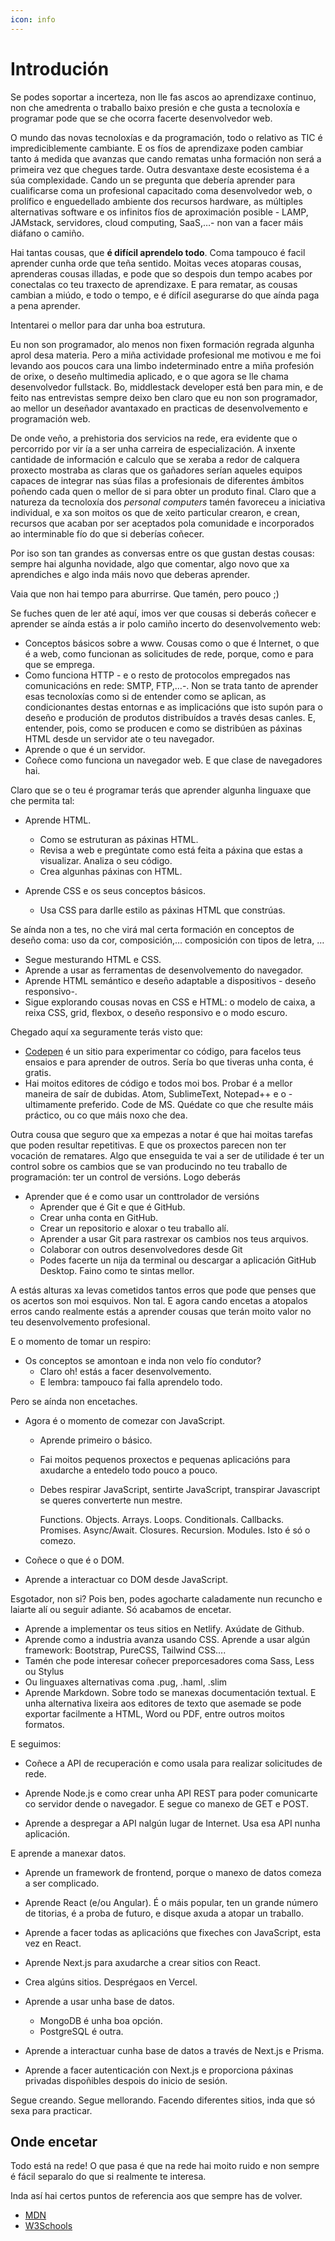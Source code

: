 ```yaml
---
icon: info
---
```


# Introdución

Se podes soportar a incerteza, non lle fas ascos ao aprendizaxe continuo, non che amedrenta o traballo baixo presión e che gusta a tecnoloxía e programar pode que se che ocorra facerte desenvolvedor web.

O mundo das novas tecnoloxías e da programación, todo o relativo as TIC é imprediciblemente cambiante. E os fíos de aprendizaxe poden cambiar tanto á medida que avanzas que cando rematas unha formación non será a primeira vez que chegues tarde. Outra desvantaxe deste ecosistema é a súa complexidade. Cando un se pregunta que debería aprender para cualificarse coma un profesional capacitado coma desenvolvedor web, o prolífico e enguedellado ambiente dos recursos hardware, as múltiples alternativas software e os infinitos fíos de aproximación posible - LAMP, JAMstack, servidores, cloud computing, SaaS,…- non van a facer máis diáfano o camiño.

Hai tantas cousas, que **é difícil aprendelo todo**. Coma tampouco é facil aprender cunha orde que teña sentido. Moitas veces atoparas cousas, aprenderas cousas illadas, e pode que so despois dun tempo acabes por conectalas co teu traxecto de aprendizaxe. E para rematar, as cousas cambian a miúdo, e todo o tempo, e é difícil asegurarse do que aínda paga a pena aprender.

Intentarei o mellor para dar unha boa estrutura.

Eu non son programador, alo menos non fixen formación regrada algunha aprol desa materia. Pero a miña actividade profesional me motivou e me foi levando aos poucos cara una limbo indeterminado entre a miña profesión de orixe, o deseño multimedia aplicado, e o que agora se lle chama desenvolvedor fullstack.  Bo, middlestack developer está ben para min, e de feito nas entrevistas sempre deixo ben claro que eu non son programador, ao mellor un deseñador avantaxado en practicas de desenvolvemento e programación web.

De onde veño, a prehistoria dos servicios na rede, era evidente que o percorrido por vir ía a ser unha carreira de especialización. A inxente cantidade de información e calculo que se xeraba a redor de calquera proxecto mostraba as claras que os gañadores serían aqueles equipos capaces de integrar nas súas filas a profesionais de diferentes ámbitos poñendo cada quen o mellor de si para obter un produto final. Claro que a natureza da tecnoloxía dos *personal computers* tamén favoreceu a iniciativa individual, e xa son moitos os que de xeito particular crearon, e crean, recursos que acaban por ser aceptados pola comunidade e incorporados ao interminable fío do que si deberías coñecer.

Por iso son tan grandes as conversas entre os que gustan destas cousas: sempre hai algunha novidade, algo que comentar, algo novo que xa aprendiches e algo inda máis novo que deberas aprender.

Vaia que non hai tempo para aburrirse. Que tamén, pero pouco ;)

Se fuches quen de ler até aquí, imos ver que cousas si deberás coñecer e aprender se aínda estás a ir polo camiño incerto do desenvolvemento web:

- Conceptos básicos sobre a www. Cousas como o que é Internet, o que é a web, como funcionan as solicitudes de rede, porque, como e para que se emprega.
- Como funciona HTTP - e o resto de protocolos empregados nas comunicacións en rede: SMTP, FTP,…-. Non se trata tanto de aprender esas tecnoloxías como si de entender como se aplican, as condicionantes destas entornas e as implicacións que isto supón para o deseño e produción de produtos distribuídos a través desas canles. E, entender, pois, como se producen e como se distribúen as páxinas HTML desde un servidor ate o teu navegador. 
- Aprende o que é un servidor. 
- Coñece como funciona un navegador web. E que clase de navegadores hai.

Claro que se o teu é programar terás que aprender algunha linguaxe que che permita tal:

- Aprende HTML.

  - Como se estruturan as páxinas HTML.
  - Revisa a web e pregúntate como está feita a páxina que estas a visualizar. Analiza o seu código.
  - Crea algunhas páxinas con HTML.

- Aprende CSS e os seus conceptos básicos.

  - Usa CSS para darlle estilo as páxinas HTML que constrúas.

Se aínda non a tes, no che virá mal certa formación en conceptos de deseño coma: uso da cor, composición,… composición con tipos de letra, …

- Segue mesturando HTML e CSS.
- Aprende a usar as ferramentas de desenvolvemento do navegador.
- Aprende HTML semántico e deseño adaptable a dispositivos  - deseño responsivo-.
- Sigue explorando cousas novas en CSS e HTML: o modelo de caixa, a reixa CSS, grid, flexbox, o deseño responsivo e o modo escuro.

Chegado aquí xa seguramente terás visto que:

- [Codepen](codepen.io) é un sitio para experimentar co código, para facelos teus ensaios e para aprender de outros. Sería bo que tiveras unha conta, é gratis.
- Hai moitos editores de código e todos moi bos. Probar é a mellor maneira de saír de dubidas. Atom, SublimeText, Notepad++ e o -ultimamente preferido. Code de MS. Quédate co que che resulte máis práctico, ou co que máis noxo che dea.

Outra cousa que seguro que xa empezas a notar é que hai moitas tarefas que poden resultar repetitivas. E que os proxectos parecen non ter vocación de rematares. Algo que enseguida te vai a ser de utilidade é ter un control sobre os cambios que se van producindo no teu traballo de programación: ter un control de versións. Logo deberás 

- Aprender que é e como usar un conttrolador de versións
  - Aprender que é Git e que é GitHub.
  - Crear unha conta en GitHub.
  - Crear un repositorio e aloxar o teu traballo alí.
  - Aprender a usar Git para rastrexar os cambios nos teus arquivos.
  - Colaborar con outros desenvolvedores desde Git
  - Podes facerte un nija da terminal ou descargar a aplicación GitHub Desktop. Faino como te sintas mellor.

A estás alturas xa levas cometidos tantos erros que pode que penses que os acertos son moi esquivos. Non tal. E agora cando encetas a atopalos erros cando realmente estás a aprender cousas que terán moito valor no teu desenvolvemento profesional.

E o momento de tomar un respiro:

- Os conceptos se amontoan e inda non velo fío condutor?
  - Claro oh! estás a facer desenvolvemento.
  - E lembra: tampouco fai falla aprendelo todo.

Pero se aínda non encetaches.

- Agora é o momento de comezar con JavaScript. 

  - Aprende primeiro o básico. 

  - Fai moitos pequenos proxectos e pequenas aplicacións para axudarche a entedelo todo pouco a pouco. 

  - Debes respirar JavaScript, sentirte JavaScript, transpirar Javascript se queres converterte nun mestre.

    Functions. Objects. Arrays. Loops. Conditionals. Callbacks. Promises. Async/Await. Closures. Recursion. Modules. Isto é só o comezo.

- Coñece o que é o DOM. 
- Aprende a interactuar co DOM desde JavaScript.

Esgotador, non si? Pois ben, podes agocharte caladamente nun recuncho e laiarte alí ou seguir adiante. Só acabamos de encetar.

- Aprende a implementar os teus sitios en Netlify. Axúdate de Github.
- Aprende como a industria avanza usando CSS. Aprende a usar algún framework: Bootstrap, PureCSS, Tailwind CSS….
- Tamén che pode interesar coñecer preporcesadores coma Sass, Less ou Stylus
- Ou linguaxes alternativas coma .pug, .haml, .slim
- Aprende Markdown. Sobre todo se manexas documentación textual. E unha alternativa lixeira aos editores de texto que asemade se pode exportar facilmente a HTML, Word ou PDF, entre outros moitos formatos. 

E seguimos:

- Coñece a API de recuperación e como usala para realizar solicitudes de rede.

- Aprende Node.js e como crear unha API REST para poder comunicarte co servidor dende o navegador. E segue co manexo de GET e POST.
- Aprende a despregar a API nalgún lugar de Internet. Usa esa API nunha aplicación.

E aprende a manexar datos.

- Aprende un framework de frontend, porque o manexo de datos comeza a ser complicado.
- Aprende React (e/ou Angular). É o máis popular, ten un grande número de titorias, é a proba de futuro, e disque axuda a atopar un traballo.
- Aprende a facer todas as aplicacións que fixeches con JavaScript, esta vez en React.
- Aprende Next.js para axudarche a crear sitios con React.
- Crea algúns sitios. Desprégaos en Vercel.
- Aprende a usar unha base de datos. 
  - MongoDB é unha boa opción. 
  - PostgreSQL é outra.

- Aprende a interactuar cunha base de datos a través de Next.js e Prisma.
- Aprende a facer autenticación con Next.js e proporciona páxinas privadas dispoñibles despois do inicio de sesión.

Segue creando. Segue mellorando. Facendo diferentes sitios, inda que só sexa para practicar. 



## Onde encetar

Todo está na rede! O que pasa é que na rede hai moito ruido e non sempre é fácil separalo do que si realmente te interesa.

Inda así hai certos puntos de referencia aos que sempre has de volver.

- [MDN](https://developer.mozilla.org/es/)
- [W3Schools](https://www.w3schools.com/)

<!-- WP --- https://knowthecode.io. Enceta polo [principio](https://knowthecode.io/series/absolute-beginner-series) e logo segue adiante! -->

<!-- ___

ref.:

https://flaviocopes.com/become-web-developer-2021/ -->

<AutoCatalog base='/' />
